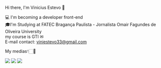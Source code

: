 Hi there, I'm Vinicius Estevo 👋

💻 I'm becoming a developer front-end<br>
🎓I'm Studying at FATEC Bragança Paulista - Jornalista Omair Fagundes de Oliveira University<br>
my course is GTI 
✉ <br>E-mail contact: viniestevo33@gmail.com <br>

My medias👇🏻💖

<div>
<a href="https://www.instagram.com/vini_estevo" target="_blank" ><img src="https://img.shields.io/badge/Instagram-E4405F?style=for-the-badge&logo=instagram&logoColor=white" target="_blank"></a>
<a href="https://www.linkedin.com/in/vinicius-estevo/" target="_blank"><img src="https://img.shields.io/badge/LinkedIn-0077B5?style=for-the-badge&logo=linkedin&logoColor=white" target="_blank"></a>
<a href="mailto:viniestevo33@gmail.com " target="_blank"><img src="https://img.shields.io/badge/Gmail-D14836?style=for-the-badge&logo=gmail&logoColor=white" target="_blank"></a>
</div>
